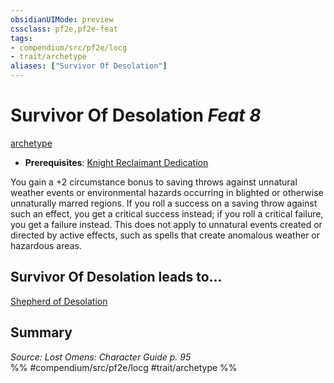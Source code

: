```yaml
---
obsidianUIMode: preview
cssclass: pf2e,pf2e-feat
tags:
- compendium/src/pf2e/locg
- trait/archetype
aliases: ["Survivor Of Desolation"]
---
```

# Survivor Of Desolation  *Feat 8*  
[archetype](../../Rules/traits/archetype.md)  

- **Prerequisites**: [Knight Reclaimant Dedication](knight-reclaimant-dedication-locg.md)

You gain a +2 circumstance bonus to saving throws against unnatural weather events or environmental hazards occurring in blighted or otherwise unnaturally marred regions. If you roll a success on a saving throw against such an effect, you get a critical success instead; if you roll a critical failure, you get a failure instead. This does not apply to unnatural events created or directed by active effects, such as spells that create anomalous weather or hazardous areas.

## Survivor Of Desolation leads to...

[Shepherd of Desolation](shepherd-of-desolation-lokl.md)

## Summary

*Source: Lost Omens: Character Guide p. 95*  
%% #compendium/src/pf2e/locg #trait/archetype %%